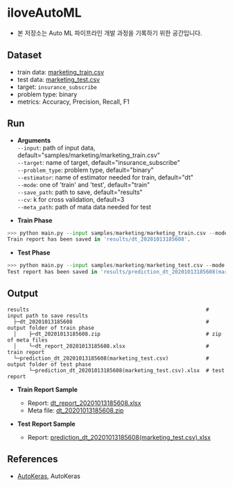 # iloveAutoML
* 본 저장소는 Auto ML 파이프라인 개발 과정을 기록하기 위한 공간입니다.

## Dataset
* train data: [marketing_train.csv](https://gitlab.solidware.io/Andrew/minicore/blob/master/samples/marketing/marketing_train.csv)
* test data: [marketing_test.csv](https://gitlab.solidware.io/Andrew/minicore/blob/master/samples/marketing/marketing_test.csv)
* target: `insurance_subscribe`
* problem type: binary
* metrics: Accuracy, Precision, Recall, F1

## Run
* **Arguments**  
`--input`: path of input data, default="samples/marketing/marketing_train.csv"  
`--target`: name of target, default="insurance_subscribe"  
`--problem_type`: problem type, default="binary"  
`--estimator`: name of estimator needed for train, default="dt"  
`--mode`: one of 'train' and 'test', default="train"  
`--save_path`: path to save, default="results"  
`--cv`: k for cross validation, default=3  
`--meta_path`: path of mata data needed for test  

* **Train Phase**
```python
>>> python main.py --input samples/marketing/marketing_train.csv --mode train --problem_type binary --target insurance_subscribe --save_path results
Train report has been saved in 'results/dt_20201013185608'.
```
* **Test Phase**
```python
>>> python main.py --input samples/marketing/marketing_test.csv --mode test --meta_path results/dt_20201013185608 --save_path results
Test report has been saved in 'results/prediction_dt_20201013185608(marketing_test.csv)'.
```

## Output
```
results                                                         # input path to save results
  ├─dt_20201013185608                                           # output folder of train phase
  │    ├─dt_20201013185608.zip                                  # zip of meta files
  │    └─dt_report_20201013185608.xlsx                          # train report
  └─prediction_dt_20201013185608(marketing_test.csv)            # output folder of test phase
       └─prediction_dt_20201013185608(marketing_test.csv).xlsx  # test report
```

* **Train Report Sample**
    * Report: [dt_report_20201013185608.xlsx](https://gitlab.solidware.io/Andrew/minicore/raw/master/results/dt_20201013185608/dt_report_20201013185608.xlsx)
    * Meta file: [dt_20201013185608.zip](https://gitlab.solidware.io/Andrew/minicore/raw/master/results/dt_20201013185608/dt_20201013185608.zip)

* **Test Report Sample**
    * Report: [prediction_dt_20201013185608(marketing_test.csv).xlsx](https://gitlab.solidware.io/Andrew/minicore/raw/master/results/prediction_dt_20201013185608(marketing_test.csv)/prediction_dt_20201013185608(marketing_test.csv).xlsx)

## References
* [AutoKeras](https://github.com/keras-team/autokeras), AutoKeras
